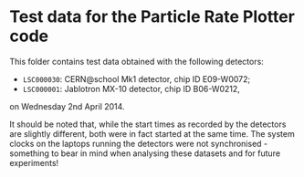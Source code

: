 Test data for the Particle Rate Plotter code
============================================

This folder contains test data obtained with the following detectors:

* `LSC000030`: CERN@school Mk1 detector, chip ID E09-W0072;
* `LSC000001`: Jablotron MX-10 detector, chip ID B06-W0212,

on Wednesday 2nd April 2014.

It should be noted that, while the start times as recorded by the
detectors are slightly different, both were in fact started at the same
time. The system clocks on the laptops running the detectors were not
synchronised - something to bear in mind when analysing these datasets
and for future experiments!
